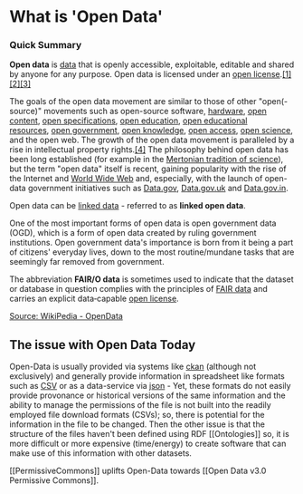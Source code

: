 # What is 'Open Data'

### Quick Summary
**Open data** is [data](https://en.wikipedia.org/wiki/Data "Data") that is openly accessible, exploitable, editable and shared by anyone for any purpose. Open data is licensed under an [open license](https://en.wikipedia.org/wiki/Open_license "Open license").[[1]](https://en.wikipedia.org/wiki/Open_data#cite_note-1)[[2]](https://en.wikipedia.org/wiki/Open_data#cite_note-2)[[3]](https://en.wikipedia.org/wiki/Open_data#cite_note-:0-3)

The goals of the open data movement are similar to those of other "open(-source)" movements such as open-source software, [hardware](https://en.wikipedia.org/wiki/Open-source_hardware "Open-source hardware"), [open content](https://en.wikipedia.org/wiki/Open_content "Open content"), [open specifications](https://en.wikipedia.org/wiki/Open_specifications "Open specifications"), [open education](https://en.wikipedia.org/wiki/Open_education "Open education"), [open educational resources](https://en.wikipedia.org/wiki/Open_educational_resources "Open educational resources"), [open government](https://en.wikipedia.org/wiki/Open_government "Open government"), [open knowledge](https://en.wikipedia.org/wiki/Open_knowledge "Open knowledge"), [open access](https://en.wikipedia.org/wiki/Open_access_(publishing) "Open access (publishing)"), [open science](https://en.wikipedia.org/wiki/Open_science "Open science"), and the open web. The growth of the open data movement is paralleled by a rise in intellectual property rights.[[4]](https://en.wikipedia.org/wiki/Open_data#cite_note-4) The philosophy behind open data has been long established (for example in the [Mertonian tradition of science](https://en.wikipedia.org/wiki/Merton_thesis "Merton thesis")), but the term "open data" itself is recent, gaining popularity with the rise of the Internet and [World Wide Web](https://en.wikipedia.org/wiki/World_Wide_Web "World Wide Web") and, especially, with the launch of open-data government initiatives such as [Data.gov](https://en.wikipedia.org/wiki/Data.gov "Data.gov"), [Data.gov.uk](https://en.wikipedia.org/wiki/Data.gov.uk "Data.gov.uk") and [Data.gov.in](https://en.wikipedia.org/wiki/Data.gov.in "Data.gov.in").

Open data can be [linked data](https://en.wikipedia.org/wiki/Linked_data "Linked data") - referred to as **linked open data**.

One of the most important forms of open data is open government data (OGD), which is a form of open data created by ruling government institutions. Open government data's importance is born from it being a part of citizens' everyday lives, down to the most routine/mundane tasks that are seemingly far removed from government.

The abbreviation **FAIR/O data** is sometimes used to indicate that the dataset or database in question complies with the principles of [FAIR data](https://en.wikipedia.org/wiki/FAIR_data "FAIR data") and carries an explicit data‑capable [open license](https://en.wikipedia.org/wiki/Open_license "Open license").

[Source: WikiPedia - OpenData](https://en.wikipedia.org/wiki/Open_data)

## The issue with Open Data Today

Open-Data is usually provided via systems like [ckan](https://en.wikipedia.org/wiki/CKAN) (although not exclusively) and generally provide information in spreadsheet like formats such as [CSV](https://en.wikipedia.org/wiki/Comma-separated_values) or as a data-service via [json](https://en.wikipedia.org/wiki/JSON) - Yet, these formats do not easily provide provonance or historical versions of the same information and the ability to manage the permissions of the file is not built into the readily employed file download formats (CSVs); so, there is potential for the information in the file to be changed.  Then the other issue is that the structure of the files haven't been defined using RDF [[Ontologies]] so, it is more difficult or more expensive (time/energy) to create software that can make use of this information with other datasets. 

[[PermissiveCommons]] uplifts Open-Data towards [[Open Data v3.0 Permissive Commons]].

